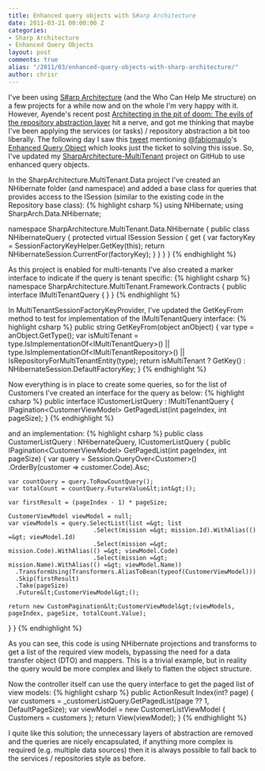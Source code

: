 ```yaml
---
title: Enhanced query objects with S#arp Architecture
date: 2011-03-21 00:00:00 Z
categories:
- Sharp Architecture
- Enhanced Query Objects
layout: post
comments: true
alias: "/2011/03/enhanced-query-objects-with-sharp-architecture/"
author: chrisr
---
```


I've been using <a href="http://www.sharparchitecture.net/">S#arp Architecture</a> (and the Who Can Help Me structure) on a few projects for a while now and on the whole I'm very happy with it. However, Ayende's recent post <a id="viewpost_ascx_TitleUrl" title="Title of this entry." href="http://ayende.com/Blog/archive/2011/03/16/architecting-in-the-pit-of-doom-the-evils-of-the.aspx">Architecting in the pit of doom: The evils of the repository abstraction layer</a> hit a nerve, and got me thinking that maybe I've been applying the services (or tasks) / repository abstraction a bit too liberally.<a id="more"></a><a id="more-78"></a> The following day I saw this <a href="https://twitter.com/#!/hotgazpacho/status/48381984371777536">tweet</a> mentioning <a href="http://twitter.com/fabiomaulo">@fabiomaulo</a>'s <a href="http://fabiomaulo.blogspot.com/2010/07/enhanced-query-object.html">Enhanced Query Object</a> which looks just the ticket to solving this issue. So, I've updated my <a href="https://github.com/yellowfeather/SharpArchitecture-MultiTenant">SharpArchitecture-MultiTenant</a> project on GitHub to use enhanced query objects.

In the SharpArchitecture.MultiTenant.Data project I've created an NHibernate folder (and namespace) and added a base class for queries that provides access to the ISession (similar to the existing code in the Repository base class):
{% highlight csharp %}
using NHibernate;
using SharpArch.Data.NHibernate;

namespace SharpArchitecture.MultiTenant.Data.NHibernate
{
  public class NHibernateQuery
  {
    protected virtual ISession Session
    {
      get
      {
        var factoryKey = SessionFactoryKeyHelper.GetKey(this);
        return NHibernateSession.CurrentFor(factoryKey);
      }
    }
  }
}
{% endhighlight %}

As this project is enabled for multi-tenants I've also created a marker interface to indicate if the query is tenant specific:
{% highlight csharp %}
namespace SharpArchitecture.MultiTenant.Framework.Contracts
{
  public interface IMultiTenantQuery { }
}
{% endhighlight %}

In MultiTenantSessionFactoryKeyProvider, I've updated the GetKeyFrom method to test for implementation of the IMultiTenantQuery interface:
{% highlight csharp %}
public string GetKeyFrom(object anObject)
{
  var type = anObject.GetType();
  var isMultiTenant = type.IsImplementationOf&lt;IMultiTenantQuery&gt;() ||
                      type.IsImplementationOf&lt;IMultiTenantRepository&gt;() ||
                      IsRepositoryForMultiTenantEntity(type);
  return isMultiTenant
    ? GetKey()
    : NHibernateSession.DefaultFactoryKey;
}
{% endhighlight %}

Now everything is in place to create some queries, so for the list of Customers I've created an interface for the query as below:
{% highlight csharp %}
public interface ICustomerListQuery : IMultiTenantQuery
{
  IPagination&lt;CustomerViewModel&gt; GetPagedList(int pageIndex, int pageSize);
}
{% endhighlight %}

and an implementation:
{% highlight csharp %}
public class CustomerListQuery : NHibernateQuery, ICustomerListQuery
{
  public IPagination&lt;CustomerViewModel&gt; GetPagedList(int pageIndex, int pageSize)
  {
    var query = Session.QueryOver&lt;Customer&gt;()
      .OrderBy(customer =&gt; customer.Code).Asc;

    var countQuery = query.ToRowCountQuery();
    var totalCount = countQuery.FutureValue&lt;int&gt;();

    var firstResult = (pageIndex - 1) * pageSize;

    CustomerViewModel viewModel = null;
    var viewModels = query.SelectList(list =&gt; list
                            .Select(mission =&gt; mission.Id).WithAlias(() =&gt; viewModel.Id)
                            .Select(mission =&gt; mission.Code).WithAlias(() =&gt; viewModel.Code)
                            .Select(mission =&gt; mission.Name).WithAlias(() =&gt; viewModel.Name))
      .TransformUsing(Transformers.AliasToBean(typeof(CustomerViewModel)))
      .Skip(firstResult)
      .Take(pageSize)
      .Future&lt;CustomerViewModel&gt;();

    return new CustomPagination&lt;CustomerViewModel&gt;(viewModels, pageIndex, pageSize, totalCount.Value);
  }
}
{% endhighlight %}

As you can see, this code is using NHibernate projections and transforms to get a list of the required view models, bypassing the need for a data transfer object (DTO) and mappers. This is a trivial example, but in reality the query would be more complex and likely to flatten the object structure.

Now the controller itself can use the query interface to get the paged list of view models:
{% highlight csharp %}
public ActionResult Index(int? page)
{
  var customers = _customerListQuery.GetPagedList(page ?? 1, DefaultPageSize);
  var viewModel = new CustomerListViewModel { Customers = customers };
  return View(viewModel);
}
{% endhighlight %}

I quite like this solution; the unnecessary layers of abstraction are removed and the queries are nicely encapsulated, if anything more complex is required (e.g. multiple data sources) then it is always possible to fall back to the services / repositories style as before.

